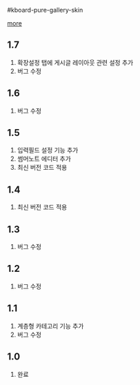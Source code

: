 #kboard-pure-gallery-skin

[more](https://www.cosmosfarm.com/wpstore/product/kboard-pure-gallery-skin)

1.7
----------------------------------

  1. 확장설정 탭에 게시글 레이아웃 관련 설정 추가
  2. 버그 수정


1.6
----------------------------------

  1. 버그 수정


1.5
----------------------------------

  1. 입력필드 설정 기능 추가
  2. 썸머노트 에디터 추가
  3. 최신 버전 코드 적용


1.4
----------------------------------

  1. 최신 버전 코드 적용


1.3
----------------------------------

  1. 버그 수정


1.2
----------------------------------

  1. 버그 수정


1.1
----------------------------------

  1. 계층형 카테고리 기능 추가
  2. 버그 수정


1.0
----------------------------------

  1. 완료

